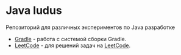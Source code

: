 # Java ludus

Репозиторий для различных экспериментов по Java разработке

- [Gradle](./gradle/README.md) - работа с системой сборки Gradle.
- [LeetCode](./leetcode/README.md) - для решений задач на [LeetCode](https://leetcode.com).